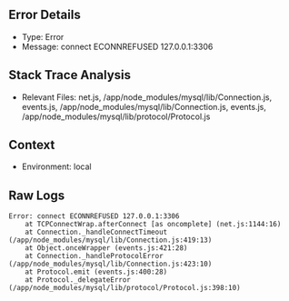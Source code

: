 ## Error Details
- Type: Error
- Message: connect ECONNREFUSED 127.0.0.1:3306

## Stack Trace Analysis
- Relevant Files: net.js, /app/node_modules/mysql/lib/Connection.js, events.js, /app/node_modules/mysql/lib/Connection.js, events.js, /app/node_modules/mysql/lib/protocol/Protocol.js

## Context
- Environment: local

## Raw Logs
```
Error: connect ECONNREFUSED 127.0.0.1:3306
    at TCPConnectWrap.afterConnect [as oncomplete] (net.js:1144:16)
    at Connection._handleConnectTimeout (/app/node_modules/mysql/lib/Connection.js:419:13)
    at Object.onceWrapper (events.js:421:28)
    at Connection._handleProtocolError (/app/node_modules/mysql/lib/Connection.js:423:10)
    at Protocol.emit (events.js:400:28)
    at Protocol._delegateError (/app/node_modules/mysql/lib/protocol/Protocol.js:398:10)
```
